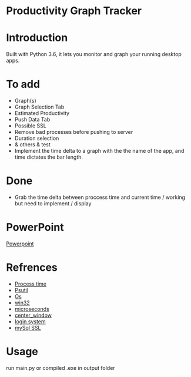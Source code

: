 # Productivity Graph Tracker

# Introduction

Built with Python 3.6, it lets you monitor and graph your running desktop apps.

# To add
- Graph(s)
- Graph Selection Tab
- Estimated Productivity
- Push Data Tab
- Possible SSL
- Remove bad processes before pushing to server
- Duration selection
- & others & test
- Implement the time delta to a graph with the the name of the app, and time dictates the bar length.

# Done
- Grab the time delta between proccess time and current time / working but need to implement / display

# PowerPoint
[Powerpoint](https://docs.google.com/presentation/d/17giek9o_e0Rh0OvZVlyU83-MThIQ00ONwwIJbIcuz5s/edit?usp=sharing)

# Refrences

- [Process time](https://stackoverflow.com/questions/2598145/how-to-retrieve-the-process-start-time-or-uptime-in-python)
- [Psutil](https://psutil.readthedocs.io/en/release-3.2.2/)
- [Os](https://docs.python.org/2/library/os.html)
- [win32](http://timgolden.me.uk/pywin32-docs/win32gui.html)
- [microseconds](https://stackoverflow.com/questions/18470627/how-do-i-remove-the-microseconds-from-a-timedelta-object)
- [center_window](https://stackoverflow.com/questions/3352918/how-to-center-a-window-on-the-screen-in-tkinter)
- [login system](https://codeshack.io/login-system-python-flask-mysql/)
- [mySql SSL](https://www.percona.com/blog/2013/06/22/setting-up-mysql-ssl-and-secure-connections/)

# Usage

run main.py
or compiled .exe in output folder
